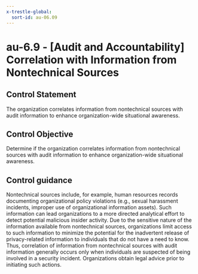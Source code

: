 ```yaml
---
x-trestle-global:
  sort-id: au-06.09
---
```


# au-6.9 - \[Audit and Accountability\] Correlation with Information from Nontechnical Sources

## Control Statement

The organization correlates information from nontechnical sources with audit information to enhance organization-wide situational awareness.

## Control Objective

Determine if the organization correlates information from nontechnical sources with audit information to enhance organization-wide situational awareness.

## Control guidance

Nontechnical sources include, for example, human resources records documenting organizational policy violations (e.g., sexual harassment incidents, improper use of organizational information assets). Such information can lead organizations to a more directed analytical effort to detect potential malicious insider activity. Due to the sensitive nature of the information available from nontechnical sources, organizations limit access to such information to minimize the potential for the inadvertent release of privacy-related information to individuals that do not have a need to know. Thus, correlation of information from nontechnical sources with audit information generally occurs only when individuals are suspected of being involved in a security incident. Organizations obtain legal advice prior to initiating such actions.
